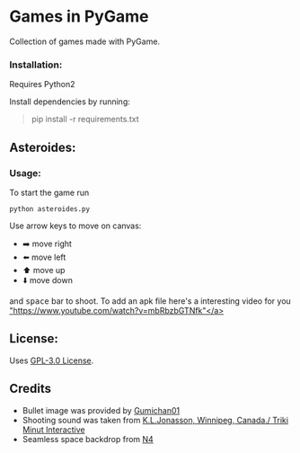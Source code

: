 # Games in PyGame

Collection of games made with PyGame.

### Installation:

Requires Python2

Install dependencies by running:
>pip install -r requirements.txt

## Asteroides:

### Usage:

To start the game run 

    python asteroides.py

Use arrow keys to move on canvas:

* :arrow_right: move right
* :arrow_left: move left
* :arrow_up: move up
* :arrow_down: move down

and <kbd>space</kbd> bar to shoot.
<d1>To add  an apk file here's a interesting video for you</d1>
<a href>"https://www.youtube.com/watch?v=mbRbzbGTNfk"</a>


## License:
Uses [GPL-3.0 License](https://github.com/rodrigets/games-in-pygame/blob/master/LICENSE).

## Credits
* Bullet image was provided by [Gumichan01](https://gumichan01.github.io/en/)  
* Shooting sound was taken from [K.L.Jonasson, Winnipeg, Canada./ Triki Minut Interactive](https://twitter.com/trikiminut)  
* Seamless space backdrop from [N4](https://opengameart.org/users/n4)



